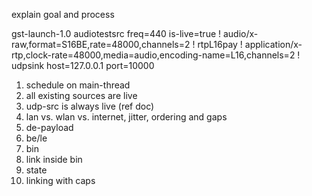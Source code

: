 explain goal and process

gst-launch-1.0 audiotestsrc freq=440 is-live=true ! audio/x-raw,format=S16BE,rate=48000,channels=2 ! rtpL16pay ! application/x-rtp,clock-rate=48000,media=audio,encoding-name=L16,channels=2 ! udpsink host=127.0.0.1 port=10000

1. schedule on main-thread
2. all existing sources are live
3. udp-src is always live (ref doc)
4. lan vs. wlan vs. internet, jitter, ordering and gaps
5. de-payload
6. be/le
7. bin
8. link inside bin
9. state
10. linking with caps
